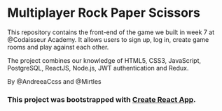 # Multiplayer Rock Paper Scissors
This repository contains the front-end of the game we built in week 7 at @Codaisseur Academy. It allows users to sign up, log in, create game rooms and play against each other.

The project combines our knowledge of HTML5, CSS3, JavaScript, PostgreSQL, ReactJS, Node.js, JWT authentication and Redux.

By @AndreeaCcss and @Mirtles

### This project was bootstrapped with [Create React App](https://github.com/facebook/create-react-app).

